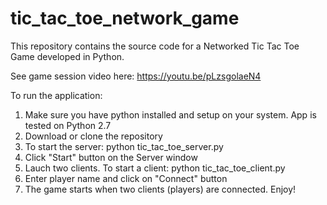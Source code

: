 # tic_tac_toe_network_game
This repository contains the source code for a Networked Tic Tac Toe Game developed in Python.

See game session video here: https://youtu.be/pLzsgolaeN4

To run the application:

1. Make sure you have python installed and setup on your system. App is tested on Python 2.7
2. Download or clone the repository
3. To start the server: python tic_tac_toe_server.py
4. Click "Start" button on the Server window
5. Lauch two clients. To start a client: python tic_tac_toe_client.py
6. Enter player name and click on "Connect" button
7. The game starts when two clients (players) are connected.
Enjoy!
